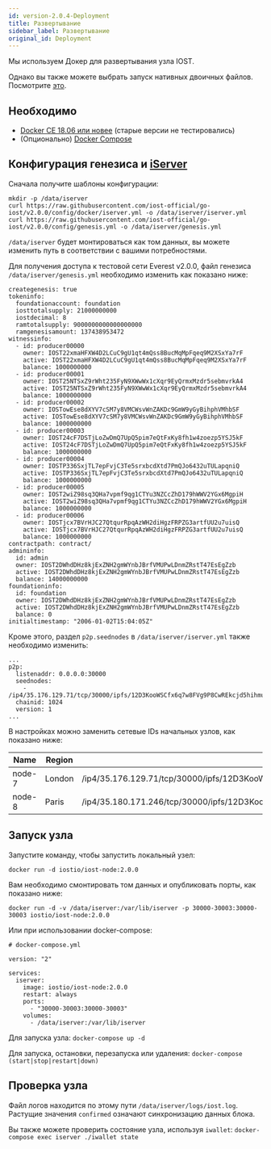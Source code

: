 ```yaml
---
id: version-2.0.4-Deployment
title: Развертывание
sidebar_label: Развертывание
original_id: Deployment
---
```


Мы используем Докер для развертывания узла IOST.

Однако вы также можете выбрать запуск нативных двоичных файлов. Посмотрите [это](Environment-Configuration.md).

## Необходимо

- [Docker CE 18.06 или новее](https://docs.docker.com/install/) (старые версии не тестировались)
- (Опционально) [Docker Compose](https://docs.docker.com/compose/install/)

## Конфигурация генезиса и [iServer](./iServer.md)

Сначала получите шаблоны конфигурации:

```
mkdir -p /data/iserver
curl https://raw.githubusercontent.com/iost-official/go-iost/v2.0.0/config/docker/iserver.yml -o /data/iserver/iserver.yml
curl https://raw.githubusercontent.com/iost-official/go-iost/v2.0.0/config/genesis.yml -o /data/iserver/genesis.yml
```

`/data/iserver` будет монтироваться как том данных, вы можете изменить путь в соответствии с вашими потребностями.

Для получения доступа к тестовой сети Everest v2.0.0, файл генезиса `/data/iserver/genesis.yml` необходимо изменить как показано ниже:

```
creategenesis: true
tokeninfo:
  foundationaccount: foundation
  iosttotalsupply: 21000000000
  iostdecimal: 8
  ramtotalsupply: 9000000000000000000
  ramgenesisamount: 137438953472
witnessinfo:
  - id: producer00000
    owner: IOST22xmaHFXW4D2LCuC9gU1qt4mQss8BucMqMpFqeq9M2XSxYa7rF
    active: IOST22xmaHFXW4D2LCuC9gU1qt4mQss8BucMqMpFqeq9M2XSxYa7rF
    balance: 1000000000
  - id: producer00001
    owner: IOST25NTSxZ9rWht235FyN9XWwWx1cXqr9EyQrmxMzdr5sebmvrkA4
    active: IOST25NTSxZ9rWht235FyN9XWwWx1cXqr9EyQrmxMzdr5sebmvrkA4
    balance: 1000000000
  - id: producer00002
    owner: IOSTowEse8dXYV7cSM7y8VMCWsvWnZAKDc9GmW9yGyBihphVMhbSF
    active: IOSTowEse8dXYV7cSM7y8VMCWsvWnZAKDc9GmW9yGyBihphVMhbSF
    balance: 1000000000
  - id: producer00003
    owner: IOST24cF7DSTjLoZwDmQ7UpQ5pim7eQtFxKy8fh1w4zoezp5YSJ5kF
    active: IOST24cF7DSTjLoZwDmQ7UpQ5pim7eQtFxKy8fh1w4zoezp5YSJ5kF
    balance: 1000000000
  - id: producer00004
    owner: IOSTP336SxjTL7epFvjC3Te5srxbcdXtd7PmQJo6432uTULapqniQ
    active: IOSTP336SxjTL7epFvjC3Te5srxbcdXtd7PmQJo6432uTULapqniQ
    balance: 1000000000
  - id: producer00005
    owner: IOST2wiZ98sq3QHa7vpmf9qg1CTYu3NZCcZhD179hWWV2YGx6MgpiH
    active: IOST2wiZ98sq3QHa7vpmf9qg1CTYu3NZCcZhD179hWWV2YGx6MgpiH
    balance: 1000000000
  - id: producer00006
    owner: IOSTjcx7BVrHJC27QtqurRpqAzWH2diHgzFRPZG3artfUU2u7uisQ
    active: IOSTjcx7BVrHJC27QtqurRpqAzWH2diHgzFRPZG3artfUU2u7uisQ
    balance: 1000000000
contractpath: contract/
admininfo:
  id: admin
  owner: IOST2DWhdDHz8kjExZNH2gmWYnbJBrfVMUPwLDnmZRstT47EsEgZzb
  active: IOST2DWhdDHz8kjExZNH2gmWYnbJBrfVMUPwLDnmZRstT47EsEgZzb
  balance: 14000000000
foundationinfo:
  id: foundation
  owner: IOST2DWhdDHz8kjExZNH2gmWYnbJBrfVMUPwLDnmZRstT47EsEgZzb
  active: IOST2DWhdDHz8kjExZNH2gmWYnbJBrfVMUPwLDnmZRstT47EsEgZzb
  balance: 0
initialtimestamp: "2006-01-02T15:04:05Z"
```

Кроме этого, раздел `p2p.seednodes` в `/data/iserver/iserver.yml` также необходимо изменить:

```
...
p2p:
  listenaddr: 0.0.0.0:30000
  seednodes:
    - /ip4/35.176.129.71/tcp/30000/ipfs/12D3KooWSCfx6q7w8FVg9P8CwREkcjd5hihmujdQKttuXgAGWh6a
  chainid: 1024
  version: 1
...
```

В настройках можно заменить сетевые IDs начальных узлов, как показано ниже:

| Name   | Region | Network ID                                                                              |
| ------ | ------ | --------------------------------------------------------------------------------------- |
| node-7 | London | /ip4/35.176.129.71/tcp/30000/ipfs/12D3KooWSCfx6q7w8FVg9P8CwREkcjd5hihmujdQKttuXgAGWh6a |
| node-8 | Paris  | /ip4/35.180.171.246/tcp/30000/ipfs/12D3KooWMBoNscv9tKUioseQemmrWFmEBPcLatRfWohAdkDQWb9w |

## Запуск узла

Запустите команду, чтобы запустить локальный узел:

```
docker run -d iostio/iost-node:2.0.0
```

Вам необходимо смонтировать том данных и опубликовать порты, как показано ниже:

```
docker run -d -v /data/iserver:/var/lib/iserver -p 30000-30003:30000-30003 iostio/iost-node:2.0.0
```

Или при использовании docker-compose:

```
# docker-compose.yml

version: "2"

services:
  iserver:
    image: iostio/iost-node:2.0.0
    restart: always
    ports:
      - "30000-30003:30000-30003"
    volumes:
      - /data/iserver:/var/lib/iserver
```

Для запуска узла: `docker-compose up -d`

Для запуска, остановки, перезапуска или удаления: `docker-compose (start|stop|restart|down)`

## Проверка узла

Файл логов находится по этому пути `/data/iserver/logs/iost.log`.
Растущие значения `confirmed` означают синхронизацию данных блока.

Вы также можете проверить состояние узла, используя `iwallet`:
`docker-compose exec iserver ./iwallet state`
